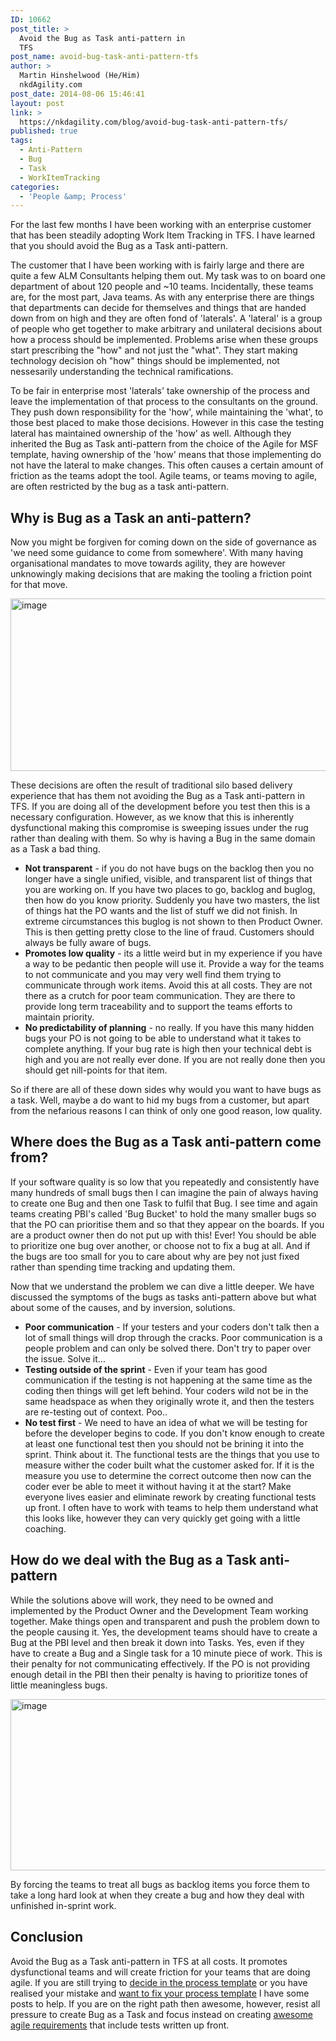 ```yaml
---
ID: 10662
post_title: >
  Avoid the Bug as Task anti-pattern in
  TFS
post_name: avoid-bug-task-anti-pattern-tfs
author: >
  Martin Hinshelwood (He/Him)
  nkdAgility.com
post_date: 2014-08-06 15:46:41
layout: post
link: >
  https://nkdagility.com/blog/avoid-bug-task-anti-pattern-tfs/
published: true
tags:
  - Anti-Pattern
  - Bug
  - Task
  - WorkItemTracking
categories:
  - 'People &amp; Process'
---
```

<p>For the last few months I have been working with an enterprise customer that has been steadily adopting Work Item Tracking in TFS. I have learned that you should avoid the Bug as a Task anti-pattern.</p>
<p>The customer that I have been working with is fairly large and there are quite a few ALM Consultants helping them out. My task was to on board one department of about 120 people and ~10 teams. Incidentally, these teams are, for the most part, Java teams. As with any enterprise there are things that departments can decide for themselves and things that are handed down from on high and they are often fond of 'laterals'. A 'lateral' is a group of people who get together to make arbitrary and unilateral decisions about how a process should be implemented. Problems arise when these groups start prescribing the "how" and not just the "what". They start making technology decision oh "how" things should be implemented, not nessesarily understanding the technical ramifications.</p>
<p>To be fair in enterprise most 'laterals' take ownership of the process and leave the implementation of that process to the consultants on the ground. They push down responsibility for the 'how', while maintaining the 'what', to those best placed to make those decisions. However in this case the testing lateral has maintained ownership of the 'how' as well. Although they inherited the Bug as Task anti-pattern from the choice of the Agile for MSF template, having ownership of the 'how' means that those implementing do not have the lateral to make changes. This often causes a certain amount of friction as the teams adopt the tool. Agile teams, or teams moving to agile, are often restricted by the bug as a task anti-pattern.</p>
<h2>Why is Bug as a Task an anti-pattern?</h2>
<p>Now you might be forgiven for coming down on the side of governance as 'we need some guidance to come from somewhere'. With many having organisational mandates to move towards agility, they are however unknowingly making decisions that are making the tooling a friction point for that move.</p>
<p><img style="background-image: none; padding-top: 0px; padding-left: 0px; display: inline; padding-right: 0px; border: 0px;" title="image" src="http://nakedalmweb.wpengine.com/wp-content/uploads/2014/07/image.png" alt="image" width="700" height="276" border="0" /></p>
<p>These decisions are often the result of traditional silo based delivery experience that has them not avoiding the Bug as a Task anti-pattern in TFS. If you are doing all of the development before you test then this is a necessary configuration. However, as we know that this is inherently dysfunctional making this compromise is sweeping issues under the rug rather than dealing with them. So why is having a Bug in the same domain as a Task a bad thing.</p>
<ul>
<li><strong>Not transparent</strong> - if you do not have bugs on the backlog then you no longer have a single unified, visible, and transparent list of things that you are working on. If you have two places to go, backlog and buglog, then how do you know priority. Suddenly you have two masters, the list of things hat the PO wants and the list of stuff we did not finish. In extreme circumstances this buglog is not shown to then Product Owner. This is then getting pretty close to the line of fraud. Customers should always be fully aware of bugs.</li>
<li><strong>Promotes low quality</strong> - its a little weird but in my experience if you have a way to be pedantic then people will use it. Provide a way for the teams to not communicate and you may very well find them trying to communicate through work items. Avoid this at all costs. They are not there as a crutch for poor team communication. They are there to provide long term traceability and to support the teams efforts to maintain priority.</li>
<li><strong>No predictability of planning</strong> - no really. If you have this many hidden bugs your PO is not going to be able to understand what it takes to complete anything. If your bug rate is high then your technical debt is high and you are not really ever done. If you are not really done then you should get nill-points for that item.</li>
</ul>
<p>So if there are all of these down sides why would you want to have bugs as a task. Well, maybe a do want to hid my bugs from a customer, but apart from the nefarious reasons I can think of only one good reason, low quality.</p>
<h2>Where does the Bug as a Task anti-pattern come from?</h2>
<p>If your software quality is so low that you repeatedly and consistently have many hundreds of small bugs then I can imagine the pain of always having to create one Bug and then one Task to fulfil that Bug. I see time and again teams creating PBI's called 'Bug Bucket' to hold the many smaller bugs so that the PO can prioritise them and so that they appear on the boards. If you are a product owner then do not put up with this! Ever! You should be able to prioritize one bug over another, or choose not to fix a bug at all. And if the bugs are too small for you to care about why are þey not just fixed rather than spending time tracking and updating them.</p>
<p>Now that we understand the problem we can dive a little deeper. We have discussed the symptoms of the bugs as tasks anti-pattern above but what about some of the causes, and by inversion, solutions.</p>
<ul>
<li><strong>Poor communication</strong> - If your testers and your coders don't talk then a lot of small things will drop through the cracks. Poor communication is a people problem and can only be solved there. Don't try to paper over the issue. Solve it...</li>
<li><strong>Testing outside of the sprint</strong> - Even if your team has good communication if the testing is not happening at the same time as the coding then things will get left behind. Your coders wild not be in the same headspace as when they originally wrote it, and then the testers are re-testing out of context. Poo..</li>
<li><strong>No test first</strong> - We need to have an idea of what we will be testing for before the developer begins to code. If you don't know enough to create at least one functional test then you should not be brining it into the sprint. Think about it. The functional tests are the things that you use to measure wither the coder built what the customer asked for. If it is the measure you use to determine the correct outcome then now can the coder ever be able to meet it without having it at the start? Make everyone lives easier and eliminate rework by creating functional tests up front. I often have to work with teams to help them understand what this looks like, however they can very quickly get going with a little coaching.</li>
</ul>
<h2>How do we deal with the Bug as a Task anti-pattern</h2>
<p>While the solutions above will work, they need to be owned and implemented by the Product Owner and the Development Team working together. Make things open and transparent and push the problem down to the people causing it. Yes, the development teams should have to create a Bug at the PBI level and then break it down into Tasks. Yes, even if they have to create a Bug and a Single task for a 10 minute piece of work. This is their penalty for not communicating effectively. If the PO is not providing enough detail in the PBI then their penalty is having to prioritize tones of little meaningless bugs.</p>
<p><img style="background-image: none; padding-top: 0px; padding-left: 0px; display: inline; padding-right: 0px; border: 0px;" title="image" src="http://nakedalmweb.wpengine.com/wp-content/uploads/2014/07/image1.png" alt="image" width="700" height="274" border="0" /></p>
<p>By forcing the teams to treat all bugs as backlog items you force them to take a long hard look at when they create a bug and how they deal with unfinished in-sprint work.</p>
<h2>Conclusion</h2>
<p>Avoid the Bug as a Task anti-pattern in TFS at all costs. It promotes dysfunctional teams and will create friction for your teams that are doing agile. If you are still trying to <a href="http://nakedalmweb.wpengine.com/agile-vs-scrum-process-templates-team-foundation-server/">decide in the process template</a> or you have realised your mistake and <a href="http://nakedalmweb.wpengine.com/upgrading-your-process-template-from-msf-for-agile-4-to-visual-studio-scrum-2-x/">want to fix your process template</a> I have some posts to help. If you are on the right path then awesome, however, resist all pressure to create Bug as a Task and focus instead on creating <a href="http://nakedalmweb.wpengine.com/training/#naked-alm-originals">awesome agile requirements</a> that include tests written up front.</p>